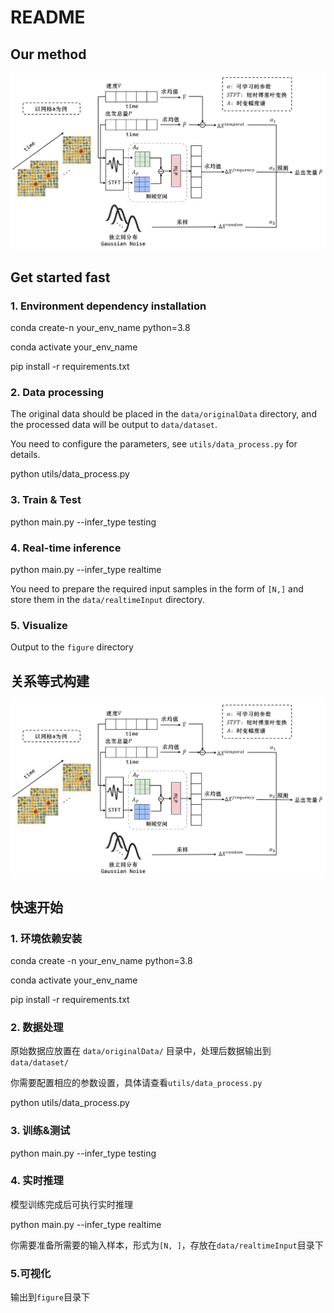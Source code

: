 # README

## Our method

![image.png](image.png)

## Get started fast

### 1. Environment dependency installation

conda create-n your_env_name python=3.8

conda activate your_env_name

pip install -r requirements.txt

### 2. Data processing

The original data should be placed in the `data/originalData` directory, and the processed data will be output to `data/dataset`.

You need to configure the parameters, see `utils/data_process.py` for details.

python utils/data_process.py

### 3. Train & Test

python main.py --infer_type testing

### 4. Real-time inference

python main.py --infer_type realtime

You need to prepare the required input samples in the form of `[N,]` and store them in the `data/realtimeInput` directory.

### 5. Visualize

Output to the `figure` directory

## 关系等式构建

![image.png](image.png)

## 快速开始

### 1. 环境依赖安装

conda create -n your_env_name python=3.8

conda activate your_env_name

pip install -r requirements.txt

### 2. 数据处理

原始数据应放置在 `data/originalData/` 目录中，处理后数据输出到 `data/dataset/` 

你需要配置相应的参数设置，具体请查看`utils/data_process.py` 

python utils/data_process.py

### 3. 训练&测试

python main.py --infer_type testing

### 4. 实时推理

模型训练完成后可执行实时推理

python main.py --infer_type realtime

你需要准备所需要的输入样本，形式为`[N, ]`，存放在`data/realtimeInput`目录下

### 5.可视化

输出到`figure`目录下